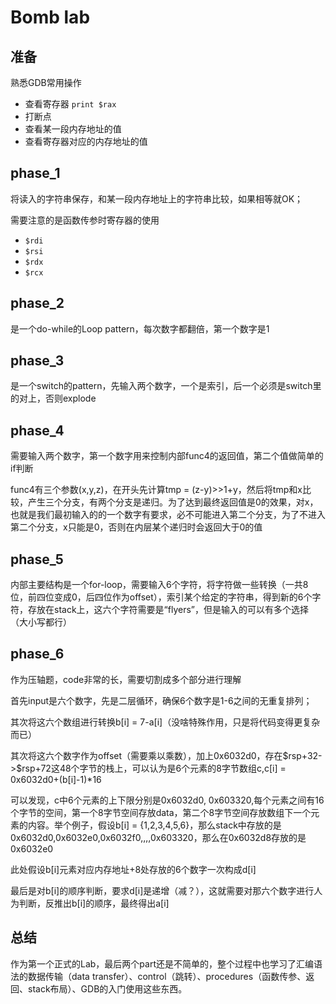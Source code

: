 # Bomb lab

## 准备

熟悉GDB常用操作

- 查看寄存器  `print $rax`
- 打断点
- 查看某一段内存地址的值
- 查看寄存器对应的内存地址的值



## phase_1

将读入的字符串保存，和某一段内存地址上的字符串比较，如果相等就OK；

需要注意的是函数传参时寄存器的使用

- `$rdi`
- `$rsi`
- `$rdx`
- `$rcx`



## phase_2

是一个do-while的Loop pattern，每次数字都翻倍，第一个数字是1



## phase_3

是一个switch的pattern，先输入两个数字，一个是索引，后一个必须是switch里的对上，否则explode



##  phase_4

需要输入两个数字，第一个数字用来控制内部func4的返回值，第二个值做简单的if判断

func4有三个参数(x,y,z)，在开头先计算tmp = (z-y)>>1+y，然后将tmp和x比较，产生三个分支，有两个分支是递归。为了达到最终返回值是0的效果，对x，也就是我们最初输入的的一个数字有要求，必不可能进入第二个分支，为了不进入第二个分支，x只能是0，否则在内层某个递归时会返回大于0的值



## phase_5

内部主要结构是一个for-loop，需要输入6个字符，将字符做一些转换（一共8位，前四位变成0，后四位作为offset），索引某个给定的字符串，得到新的6个字符，存放在stack上，这六个字符需要是“flyers”，但是输入的可以有多个选择（大小写都行）



## phase_6

作为压轴题，code非常的长，需要切割成多个部分进行理解

首先input是六个数字，先是二层循环，确保6个数字是1-6之间的无重复排列；

其次将这六个数组进行转换b[i] = 7-a[i]（没啥特殊作用，只是将代码变得更复杂而已）

其次将这六个数字作为offset（需要乘以乘数），加上0x6032d0，存在\$rsp+32->​\$rsp+72这48个字节的栈上，可以认为是6个元素的8字节数组c,c[i] = 0x6032d0+(b[i]-1)*16

可以发现，c中6个元素的上下限分别是0x6032d0, 0x603320,每个元素之间有16个字节的空间，第一个8字节空间存放data，第二个8字节空间存放数组下一个元素的内容。举个例子，假设b[i] = {1,2,3,4,5,6}，那么stack中存放的是0x6032d0,0x6032e0,0x6032f0,,,,0x603320，那么在0x6032d8存放的是0x6032e0

此处假设b[i]元素对应内存地址+8处存放的6个数字一次构成d[i]

最后是对b[i]的顺序判断，要求d[i]是递增（减？），这就需要对那六个数字进行人为判断，反推出b[i]的顺序，最终得出a[i]



## 总结

作为第一个正式的Lab，最后两个part还是不简单的，整个过程中也学习了汇编语法的数据传输（data transfer）、control（跳转）、procedures（函数传参、返回、stack布局）、GDB的入门使用这些东西。



